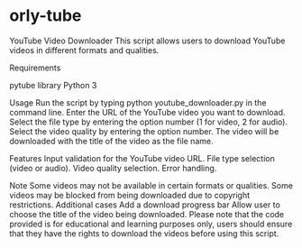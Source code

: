 # orly-tube
YouTube Video Downloader
This script allows users to download YouTube videos in different formats and qualities.

Requirements

pytube library
Python 3

Usage
Run the script by typing python youtube_downloader.py in the command line.
Enter the URL of the YouTube video you want to download.
Select the file type by entering the option number (1 for video, 2 for audio).
Select the video quality by entering the option number.
The video will be downloaded with the title of the video as the file name.

Features
Input validation for the YouTube video URL.
File type selection (video or audio).
Video quality selection.
Error handling.

Note
Some videos may not be available in certain formats or qualities.
Some videos may be blocked from being downloaded due to copyright restrictions.
Additional cases
Add a download progress bar
Allow user to choose the title of the video being downloaded.
Please note that the code provided is for educational and learning purposes only, users should ensure that they have the rights to download the videos before using this script.
